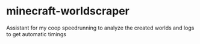 # minecraft-worldscraper
Assistant for my coop speedrunning to analyze the created worlds and logs to get automatic timings
